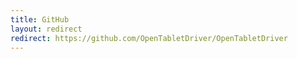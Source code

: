 ```yaml
---
title: GitHub
layout: redirect
redirect: https://github.com/OpenTabletDriver/OpenTabletDriver
---
```

